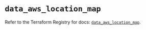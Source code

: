 # `data_aws_location_map`

Refer to the Terraform Registry for docs: [`data_aws_location_map`](https://registry.terraform.io/providers/hashicorp/aws/6.11.0/docs/data-sources/location_map).
